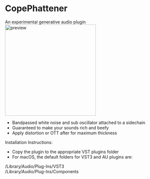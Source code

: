 # CopePhattener
An experimental generative audio plugin<br>
<img width="300" alt="preview" src="https://github.com/user-attachments/assets/0e61a7b8-6b50-4cd8-9f8e-28c4407ee6c4">

- Bandpassed white noise and sub oscillator attached to a sidechain<br>
- Guaranteed to make your sounds rich and beefy<br>
- Apply distortion or OTT after for maximum thickness<br>

Installation Instructions:<br>

- Copy the plugin to the appropriate VST plugins folder<br>
- For macOS, the default folders for VST3 and AU plugins are:<br>

/Library/Audio/Plug-Ins/VST3<br>
/Library/Audio/Plug-Ins/Components<br>
